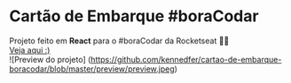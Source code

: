# Cartão de Embarque #boraCodar
Projeto feito em **React** para o #boraCodar da Rocketseat 👨‍💻<br>
[Veja aqui :)](https://kennedfer-cartao-de-embarque.onrender.com/) <br>
![Preview do projeto] (https://github.com/kennedfer/cartao-de-embarque-boracodar/blob/master/preview/preview.jpeg)
